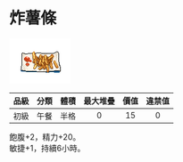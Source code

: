 # 炸薯條

![img](images/item_pic_ZST.png)

|品級|分類|體積|最大堆疊|價值|違禁值|
|:--:|:--:|:--:|:--:|:--:|:--:|
|初級|午餐|半格|0|15|0|

飽腹+2，精力+20。\
敏捷+1，持續6小時。
